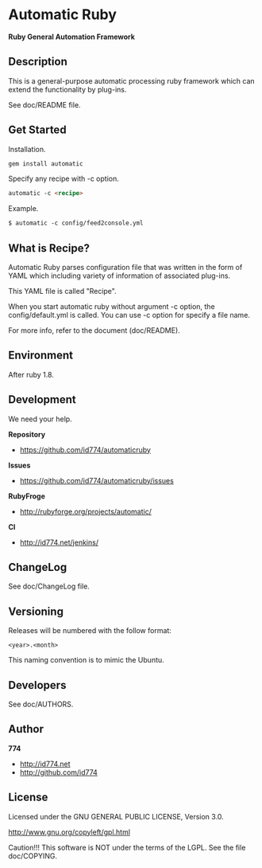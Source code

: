 Automatic Ruby
==============

**Ruby General Automation Framework**


Description
-----------

This is a general-purpose automatic processing
ruby framework which can extend the functionality
by plug-ins.

See doc/README file.


Get Started
-----------

Installation.

``` html
gem install automatic
```

Specify any recipe with -c option.

``` html
automatic -c <recipe>
```

Example.

``` html
$ automatic -c config/feed2console.yml
```


What is Recipe?
---------------

Automatic Ruby parses configuration file that was written
in the form of YAML which including variety of information
of associated plug-ins.

This YAML file is called "Recipe".

When you start automatic ruby without argument -c option,
the config/default.yml is called. You can use -c option for
specify a file name.

For more info, refer to the document (doc/README).


Environment
-----------

After ruby 1.8.


Development
-----------

We need your help.

**Repository**

+ https://github.com/id774/automaticruby

**Issues**

+ https://github.com/id774/automaticruby/issues

**RubyFroge**

+ http://rubyforge.org/projects/automatic/

**CI**

+ http://id774.net/jenkins/


ChangeLog
---------

See doc/ChangeLog file.


Versioning
----------

Releases will be numbered with the follow format:

`<year>.<month>`

This naming convention is to mimic the Ubuntu.


Developers
----------

See doc/AUTHORS.


Author
------

**774**

+ http://id774.net
+ http://github.com/id774


License
-------

Licensed under the GNU GENERAL PUBLIC LICENSE, Version 3.0.

  http://www.gnu.org/copyleft/gpl.html

Caution!!! This software is NOT under the terms of the LGPL.
See the file doc/COPYING.



